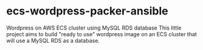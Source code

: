 # ecs-wordpress-packer-ansible
Wordpress on AWS ECS cluster using MySQL RDS database
This little project aims to build "ready to use" wordpress image on an ECS cluster that will use a MySQL RDS as a database.
